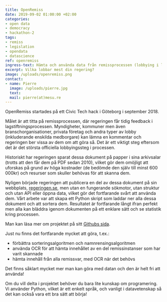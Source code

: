 ```yaml
---
title: OpenRemiss
date: 2019-09-02 01:00:00 +02:00
categories:
- open data
- democracy
- hackathon-2
tags:
- remiss
- legislation
- opendata
- datascience
ref: openremiss
ingress-text: Hämta och använda data från remissprocessen (lobbying i lagstiftningsprocessen).
excerpt: Vilka lobbar mest din regering?
image: /uploads/openremiss.png
contact:
- name: Pierre
  image: /uploads/pierre.jpg
  text:
  mail: pierre(at)mesu.re
---
```


OpenRemiss startades på ett Civic Tech hack i Göteborg i september 2018.

Målet är att titta på remissprocessen, där regeringen får tidig feedback i lagstiftningsprocessen. Myndigheter, kommuner men även branschorganisationer, privata företag och andra typer av lobby (inkluderande enskilda medborgare) kan lämna en kommentar och regeringen ber vissa av dem om att göra så. Det är ett viktigt steg eftersom det är det största officiella lobbyingssteg i processen.

Historiskt har regeringen sparat dessa dokument på papper i sina arkivsalar (trotts att den får dem på PDF sedan 2010), vilket gör dem omöjligt att uforskas på grund av höga kostnader (de bedömde den själv till minst 600 000kr) och resurser som skuller behövas för att skanna dem.

Nyligen började regeringen att publicera en del av dessa dokument på sin webbplats, [regeringen.se](regeringen.se/remisser), men utan en fungerande sökmotor, utan struktur och utan API eller öppna data, vilket gör det fortfarande svårt att använda dem.
Vårt arbete var att skapa ett Python skript som laddar ner alla dessa dokument och att sortera dem. Resultatet är fortfarande långt ifran perfekt men alla kan bläddra igenom dokumenten på ett enklare sätt och se statistik kring processen.

Man kan läsa mer om projektet på sitt [Githubs sida](https://github.com/DinRiksdag/OpenRemiss).

Just nu finns det fortfarande mycket att göra, t.ex.:

* förbättra sorteringsalgoritmen och namnrensingsalgoritmen
* använda OCR för att hämta innehållet av en del remissinstanser som har varit skannade
* hämta innehåll från alla remissvar, med OCR när det behövs

Det finns såklart mycket mer man kan göra med datan och den är helt fri att använda!

Om du vill delta i projektet behöver du bara lite kunskap om programering. Vi använder Python, vilket är ett enkelt språk, och vanligt i datavetenskap så det kan också vara ett bra sätt att börja!
